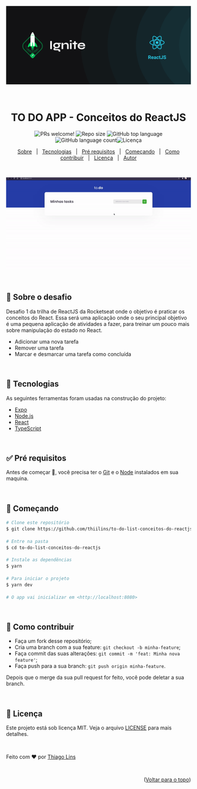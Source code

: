 <div align="center" id="top"> 
  <img src="./.github/banner-reactJS.png" alt="TO DO APP" />

 &#xa0;

</div>

<h1 align="center">TO DO APP - Conceitos do ReactJS </h1>

<p align="center">
  <img src="https://img.shields.io/static/v1?label=PRs&message=welcome&color=04D361&labelColor=000000?color=04D361&style=for-the-badge" alt="PRs welcome!" />
<img  alt="Repo size"  src="https://img.shields.io/github/repo-size/thiilins/to-do-list-conceitos-do-reactJS?color=04D361&style=for-the-badge">
<img  alt="GitHub top language"  src="https://img.shields.io/github/languages/top/thiilins/to-do-list-conceitos-do-reactJS?color=04d361&style=for-the-badge"> <img  alt="GitHub language count"  src="https://img.shields.io/github/languages/count/thiilins/to-do-list-conceitos-do-reactJS?color=04d361&style=for-the-badge"><img alt="Licença" src="https://img.shields.io/github/license/thiilins/to-do-list-conceitos-do-reactJS?color=04d361&style=for-the-badge">

  <!-- <img alt="Github issues" src="https://img.shields.io/github/issues/thiilins/to-do-list-conceitos-do-reactJS?color=04d361&style=for-the-badge" /> -->

  <!-- <img alt="Github forks" src="https://img.shields.io/github/forks/thiilins/to-do-list-conceitos-do-reactJS?color=04d361&style=for-the-badge" /> -->

  <!-- <img alt="Github stars" src="https://img.shields.io/github/stars/thiilins/to-do-list-conceitos-do-reactJS?color=04d361&style=for-the-badge" /> -->


</p>

<p align="center">
  <a href="#dart-sobre-o-desafio">Sobre</a> &#xa0; | &#xa0; 
   <a href="#rocket-tecnologias">Tecnologias</a> &#xa0; | &#xa0;
  <a href="#white_check_mark-pré-requesitos">Pré requisitos</a> &#xa0; | &#xa0;
  <a href="#checkered_flag-começando">Começando</a> &#xa0; | &#xa0;
  <a href="#thinking-como-contribuir">Como contribuir</a> &#xa0; | &#xa0;
  <a href="#memo-licença">Licença</a> &#xa0; | &#xa0;
  <a href="https://github.com/thiilins" target="_blank">Autor</a>
</p>
 
 &#xa0;

 <p align="center">
 <img src="./.github/app-preview.gif" alt="TO DO App" />
 </p>
<br>


## :dart: Sobre o desafio ##

Desafio 1 da trilha de ReactJS da Rocketseat onde o objetivo é praticar os conceitos do React. Essa será uma aplicação onde o seu principal objetivo é uma pequena aplicação de atividades a fazer, para treinar um pouco mais sobre manipulação do estado no React.

- Adicionar uma nova tarefa
- Remover uma tarefa
- Marcar e desmarcar uma tarefa como concluída

&#xa0;

## :rocket: Tecnologias ##

As seguintes ferramentas foram usadas na construção do projeto:

- [Expo](https://expo.io/)
- [Node.js](https://nodejs.org/en/)
- [React](https://pt-br.reactjs.org/)
- [TypeScript](https://www.typescriptlang.org/)

&#xa0;

## :white_check_mark: Pré requisitos ##

Antes de começar :checkered_flag:, você precisa ter o [Git](https://git-scm.com) e o [Node](https://nodejs.org/en/) instalados em sua maquina.

&#xa0;

## :checkered_flag: Começando ##

```bash
# Clone este repositório
$ git clone https://github.com/thiilins/to-do-list-conceitos-do-reactjs

# Entre na pasta
$ cd to-do-list-conceitos-do-reactjs

# Instale as dependências
$ yarn

# Para iniciar o projeto
$ yarn dev

# O app vai inicializar em <http://localhost:8080>
```
&#xa0;


## :thinking: Como contribuir

- Faça um fork desse repositório;
- Cria uma branch com a sua feature: `git checkout -b minha-feature`;
- Faça commit das suas alterações: `git commit -m 'feat: Minha nova feature'`;
- Faça push para a sua branch: `git push origin minha-feature`.

Depois que o merge da sua pull request for feito, você pode deletar a sua branch.

&#xa0;

## :memo: Licença ##

Este projeto está sob licença MIT. Veja o arquivo [LICENSE](LICENSE.md) para mais detalhes.

&#xa0;

Feito com :heart: por <a href="https://github.com/thiilins" target="_blank">Thiago Lins</a>

&#xa0;


<p align="right">(<a href="#top">Voltar para o topo</a>)</p>
